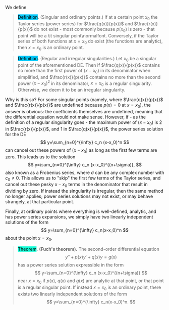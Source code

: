 
We define

> <span style="background-color: #03cafc; color: black;">Definition</span>. (Singular and ordinary points.) If at a certain point $x_0$ the Taylor series (power series) for $\frac{q(x)}{p(x)}$ and $\frac{r(x)}{p(x)}$ do not exist - most commonly because $p(x_0)$ is zero - that point will be a \it singular point\normalfont. Conversely, if the Taylor series of both functions at $x=x_0$ do exist (the functions are analytic), then $x=x_0$ is an ordinary point.

> <span style="background-color: #03cafc; color: black;">Definition</span>.
(Regular and irregular singularities.) Let $x_0$ be a singular point of the aforementioned DE. Then if $\frac{q(x)}{p(x)}$ contains no more than the first power of $(x-x_0)$ in its denominator when simplified, and $\frac{r(x)}{p(x)}$ contains no more than the second power $(x-x_0)^2$ in its denominator, $x=x_0$ is a regular singularity. Otherwise, we deem it to be an irregular singularity.

Why is this so? For some singular points (namely, where $\frac{q(x)}{p(x)}$ and $\frac{r(x)}{p(x)}$ are undefined because $p(x)=0$ at $x=x_0$), the answer is obvious: the coefficients themselves are undefined, meaning that the differential equation would not make sense. However, if - as the definition of a regular singularity goes - the maximum power of $(x-x_0)$ is 2 in $\frac{r(x)}{p(x)}$, and 1 in $\frac{q(x)}{p(x)}$, the power series solution for the DE 
$$
y=\sum_{n=0}^{\infty} c_n (x-x_0)^n
$$
can cancel out these powers of $(x-x_0)$ as long as the first few terms are zero. This leads us to the solution
$$
y=\sum_{n=0}^{\infty} c_n (x-x_0)^{(n+\sigma)},
$$
also known as a Frobenius series, where $\sigma$ can be any complex number with $c_0 \neq 0$. This allows us to "skip" the first few terms of the Taylor series, and cancel out these pesky $x-x_0$ terms in the denominator that result in dividing by zero. If instead the singularity is irregular, then the same method no longer applies; power series solutions may not exist, or may behave strangely, at that particular point.

Finally, at ordinary points where everything is well-defined, analytic, and has power series expansions, we simply have two linearly independent solutions of the form 
$$
y=\sum_{n=0}^{\infty} c_n(x-x_0)^n
$$
about the point $x=x_0$. 

> <span style="background-color: #12ffd7; color: black;">Theorem</span>. **(Fuch's theorem).** The second-order differential equation 
$$
y''+p(x)y'+q(x)y=g(x)
$$
> has a power series solution expressible in the form
$$
y=\sum_{n=0}^{\infty} c_n (x-x_0)^{(n+\sigma)}
$$
> near $x=x_0$ if $p(x)$, $q(x)$ and $g(x)$ are analytic at that point, or that point is a regular singular point. If instead $x=x_0$ is an ordinary point, there exists two linearly independent solutions of the form 
$$
y=\sum_{n=0}^{\infty} c_n(x-x_0)^n.
$$